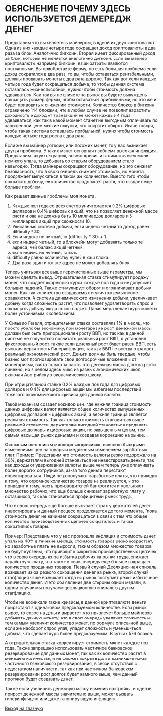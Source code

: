 # ОБЯСНЕНИЕ ПОЧЕМУ ЗДЕСЬ ИСПОЛЬЗУЕТСЯ  ДЕМЕРЕДЖ ДЕНЕГ
Представим что вы являетесь майнером, в одной из двух криптовалют.
Одна из них каждые четыре года сокращает доход криптовалюты в два раза за блок.
Аналогично биткоин.
Вторая имеет фиксированный доход за блок, который не меняется аналогично догкоин.
Если вы майнер криптовалюты например биткоин, ваши затраты являются постоянными.
Вы приобретаете ферму, но есть большая проблема если доход сократился в два раза,
то вы, чтобы оставаться рентабельными, должны продавать монеты в два раза дороже.
Так как вот если каждые четыре года будет сокращаться добыча, то чтобы данная 
система оставалась жизнеспособной, нужно чтобы стоимость должна удваиваться.
Как так вы не влияете на рынок вы будете вынуждены сокращать размер фермы, чтобы
оставаться прибыльными, но это же и будет приводить к снижению стоимости.
Количество блоков в биткоин ограничено 144 блоками, что в любом случае не позволит
нарастить доходность и доход от транзакций не может каждые 4 года удваиваться, как так
в какой момент станет не выгодным оплачивать по завышенной цене мелкие покупки, что
сократит оборот.
Иначе говоря, чтобы такая система оставалась прибыльной, нужно чтобы стоимость 
каждые четыре года росла в два раза.

Если же вы майнер догкоин, или похожих монет, то у вас возникает другая проблема.
У таких монет основная проблема высокая инфляция. Представим такую ситуацию,
возник кризис и стоимость всех монет немного упала, то добывать со старым оборудованием
стало невыгодно. Тогда майнеры сокращают оборудование, но это снижает безопасность,
что в свою очередь снижает стоимость, но монета продолжает выпускаться в таком же количестве.
Вместо того чтобы сократить добычу, ее количество продолжает расти, что создает 
еще больше проблем.

Как решает данные проблемы моя монета.
1. Каждые пол года со всех счетов уничтожается 0.2% цифровых долларов и 0.4%
цифровых акций, что не позволяет денежной массе расти и она не должна быть 10 миллиардов
долларов и 5 миллиардов акций при сложности 10.
2. Уникальная система добычи, если индекс четный то доход равен difficulty * 30,
3. Если индекс не четный, то (difficulty * 30) + 1.
4. если индекс четный, то в блокчейн могут добавлять только те адреса, чей баланс акций четный.
5. если индекс не четный, то все.
6. difficulty равно количеству нулей в хэш блока.
7. Два раза один и тот же адрес не может добавлять блок.

Теперь учитывая все выше перечисленные выше параметры, мы можем сделать вывод.
Отрицательная ставка стимулирует продажу монет, что создает коррекцию курса каждые 
пол года и не допускает больших падений. Также стимулирует оборот и ограничивает 
добычу монет. Как так количество создаваемых и уничтожаемых монет сравняются.
А система динамического изменения добычи, увеличивает добычу когда сложность
растет, что позволяет удовлетворять спрос и сокращать добычу когда спрос падает.
Даная мера делает курс монеты более устойчивым к колебаниям.


У Сильвио Гезеля, отрицательная ставка составляла 1% в месяц, что просто убило бы экономику,
при монетаризме рост, денежной массы должен был быть пропорционален росту ВВП, но так как в
данной системе не получиться посчитать реальный рост ВВП, я установил фиксированный рост, также если денежный рост 
будет равен ВВП, есть высокая вероятность Гиперинфляции, так как ВВП не всегда отражает реальный экономический рост. 
Деньги должны быть твердые, чтобы бизнес мог прогнозировать свои долгосрочные вложения и от монетаризма, взята только та часть, что 
денежная масса должна расти линейно, но в целом здесь микс из разных экономических школ, включая Австрийскую экономическую школу. 

При отрицательной ставке 0.2% каждые пол года для цифровых долларов и 0.4% для цифровых акций мы избегаем последствий тяжелого
экономического кризиса для данной валюты. 

Такой механизм создает коридор цен, где нижняя граница стоимости данных цифровых валют является общее количество выпущенных цифровых 
долларов и цифровых акций, а верхняя граница является реальная стоимость. Так как только стоимость становиться выше реальной стоимости, 
держателям выгодней становиться продавать цифровые доллары и цифровые акции, по завышенным ценам, тем самым насыщая рынок деньгами 
и создавая коррекцию на рынке. 

Основным источником монетарных кризисов, является быстрыми изменениями цен на товары и медленным изменением заработных плат. 
Пример: Представим что стоимость валюты резко подорожало на 30%, держателям выгодней становиться не инвестировать деньги, так как 
доходы от удерживания валюты, выше чем теперь уже оплачивать более дорогих сотрудников, из-за того деньги перестают 
инвестироваться. Люди не дополучают заработные платы, что приводит к тому, что огромное количество товаров не реализуется, 
и это приводит к тому, часть производителей банкротится и увольняют множество рабочих, что еще больше снижает заработную 
плату у оставшихся, так как становиться профицитный рынок труда. 

Что в свою очередь еще больше вызывает страх у держателей денег инвестировать и данный процесс продолжается до того момента, 
"пока стоимость денег не начинает сокращаться в связи с тем что общее количество производственных цепочек сократилось и также сократились товары. 

Пример: Представим что у нас произошла инфляция и стоимость денег упала на 40% в течение месяца, стоимость товаров резко возрастает, 
но заработные платы не выросли, таким образом множество товаров не будут куплены, что приводит к закрытию производственных цепочек, 
что в свою очередь из-за избытка рабочих на рынке труда, снижает заработную плату, что также в свою очередь еще больше сокращает 
количество проданных товаров.
Первый случай Дефляционная спираль возникает из-за резкого сокращения денег на рынке, второй 
случай стагфляция чаще возникает когда на рынок поступает резко избыточное количество денег. 
И это оба явления две стороны одной медали, в одном случае мы получаем дефляционную спираль в другом
стагфляцию.
           
Чтобы не возникали такие кризисы, в данной криптовалюте деньги прирастают в одинаковом предсказуемом количестве. 
Если рынок вырос, то спрос на деньги вырастет, что привлечет больше майнеров добывать данную монету, что в свою очередь 
увеличит сложность и тем самым увеличит количество монет, по формуле описанной выше, если же наоборот спрос упал,
упадет сложность и уменьшиться добыча, что сделает курс более предсказуемым. В сутках 576 блоков.

А отрицательная ставка корректирует стоимость монет каждые пол года.
Также запрещено использовать частичное банковское резервирование для данных монет, так как их количество растет в меньшем количестве, и 
не сможет покрыть долги возникшие из-за частичного банковского резервирования, в связи отсутствия с недостатком 
наличности, так как при частичном банковском резервировании рост долгов будет намного выше, чем данный протокол будет создавать денег. 

Также если увеличить денежную массу изменив настройки, и сделав прирост денежной массы значительно выше, может вызвать гиперинфляцию или 
даже галопирующую инфляцию.
   
[Выход на главную](../documentation/documentationRus.md)